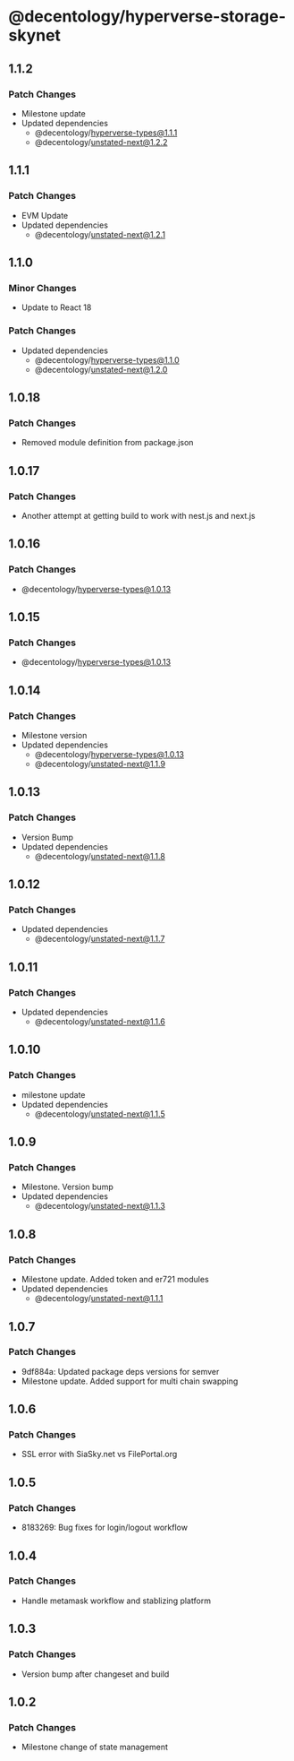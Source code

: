 # @decentology/hyperverse-storage-skynet

## 1.1.2

### Patch Changes

-   Milestone update
-   Updated dependencies
    -   @decentology/hyperverse-types@1.1.1
    -   @decentology/unstated-next@1.2.2

## 1.1.1

### Patch Changes

-   EVM Update
-   Updated dependencies
    -   @decentology/unstated-next@1.2.1

## 1.1.0

### Minor Changes

-   Update to React 18

### Patch Changes

-   Updated dependencies
    -   @decentology/hyperverse-types@1.1.0
    -   @decentology/unstated-next@1.2.0

## 1.0.18

### Patch Changes

-   Removed module definition from package.json

## 1.0.17

### Patch Changes

-   Another attempt at getting build to work with nest.js and next.js

## 1.0.16

### Patch Changes

-   @decentology/hyperverse-types@1.0.13

## 1.0.15

### Patch Changes

-   @decentology/hyperverse-types@1.0.13

## 1.0.14

### Patch Changes

-   Milestone version
-   Updated dependencies
    -   @decentology/hyperverse-types@1.0.13
    -   @decentology/unstated-next@1.1.9

## 1.0.13

### Patch Changes

-   Version Bump
-   Updated dependencies
    -   @decentology/unstated-next@1.1.8

## 1.0.12

### Patch Changes

-   Updated dependencies
    -   @decentology/unstated-next@1.1.7

## 1.0.11

### Patch Changes

-   Updated dependencies
    -   @decentology/unstated-next@1.1.6

## 1.0.10

### Patch Changes

-   milestone update
-   Updated dependencies
    -   @decentology/unstated-next@1.1.5

## 1.0.9

### Patch Changes

-   Milestone. Version bump
-   Updated dependencies
    -   @decentology/unstated-next@1.1.3

## 1.0.8

### Patch Changes

-   Milestone update. Added token and er721 modules
-   Updated dependencies
    -   @decentology/unstated-next@1.1.1

## 1.0.7

### Patch Changes

-   9df884a: Updated package deps versions for semver
-   Milestone update. Added support for multi chain swapping

## 1.0.6

### Patch Changes

-   SSL error with SiaSky.net vs FilePortal.org

## 1.0.5

### Patch Changes

-   8183269: Bug fixes for login/logout workflow

## 1.0.4

### Patch Changes

-   Handle metamask workflow and stablizing platform

## 1.0.3

### Patch Changes

-   Version bump after changeset and build

## 1.0.2

### Patch Changes

-   Milestone change of state management
